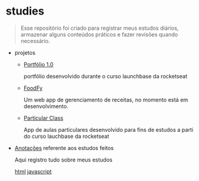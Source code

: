 # studies

> Esse repositório foi criado para registrar meus estudos diários, armazenar alguns conteúdos práticos e fazer revisões quando necessário.

- projetos
  - [Portfólio 1.0](https://github.com/tonGuedesDev/portfolio-1.0)
      <p>portfólio desenvolvido durante o curso launchbase da rocketseat</p>
  - [FoodFy](https://github.com/tonGuedesDev/FoodFy)
      <p>Um web app de gerenciamento de receitas, no momento está em desenvolvimento.</p>
  - [Particular Class](https://github.com/tonGuedesDev/particularClass)
      <p>App de aulas particulares desenvolvido para fins de estudos a parti do curso lauchbase da rocketseat</p>

- [Anotações](https://github.com/tonGuedesDev/studies/tree/main/anota%C3%A7%C3%B5es) referente aos estudos feitos
      <p>Aqui registro tudo sobre meus estudos</p>
      [html](https://github.com/tonGuedesDev/studies/tree/main/anota%C3%A7%C3%B5es/html)
      [javascript](https://github.com/tonGuedesDev/studies/tree/main/anota%C3%A7%C3%B5es/JavaScript)
